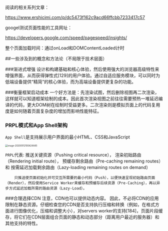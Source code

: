 阅读的相关系列文章：

https://www.ershicimi.com/p/dc5473f162c9acd66ffcbb7233417c57





googel测试页面性能的工具网址：

https://developers.google.com/speed/pagespeed/insights/



整个页面加载时间：通过onLoad和DOMContentLoaded计时



##一些涉及到的概念和方法论（不局限于技术层面）

###渐进式增强
设计和构建基础和核心体验，然后使用强大的浏览器高级特性来增强界面，从而获得弹性式[129]的用户体验。通过自适应服务模块，可以同时为低端设备提供“精简”的核心体验，而为高端设备提供更复杂的功能。

###衡量框架启动成本
一个好方法是：先渲染试图，然后删除视图再二次渲染，这样就可以知道框架绘制的成本。因此首次渲染视图之前往往需要预热一堆延迟编译的代码，更大DOM树在绘制时受益更多。二次渲染则是模拟页面上的代码复用度是如何随着页面复杂度的增加而影响性能特征。

### PRPL模式和App Shell架构



`App Shell`是支持展示用户界面的最小HTML、CSS和JavaScript

<img src="/Users/zhangli45/Library/Application Support/typora-user-images/image-20200512100424445.png" alt="image-20200512100424445" style="zoom:50%;" />

`PRPL`代表: 
推送关键资源（Pushing critical resource），
渲染初始路由（Rendering initial route），
预缓存剩余路由（Pre-caching remaining routes）和
按需延迟加载剩余路由（Lazy-loading remaining routes on demand）

		只推送使页面初始化并可交互所需要的最小代码（Push），以便快速呈现初始路由页面（Render），然后使用Service Worker来缓存和预缓存后续资源（Pre-Caching），再以异步方式延迟加载所需的路由资源（Lazy-Load）。



###合理选择CDN
注意，CDN也可以提供动态内容。
因此，不必将CDN的应用限制在静态资源。仔细检查您的CDN是否支持执行压缩和转换（例如，在格式方面进行图像优化，压缩和调整大小），对servers worker的支持[184]，页面片段缓存，将它们在CDN层面组合页面的静态和动态部分（距离用户最近的服务器）和其他支持的特性。